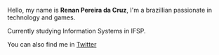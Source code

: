 Hello, my name is **Renan Pereira da Cruz**, I'm a brazillian passionate in technology and games.

Currently studying Information Systems in IFSP.

You can also find me in [Twitter](https://twitter.com/heyyrenan_)

<!---
renanpcruz/renanpcruz is a ✨ special ✨ repository because its `README.md` (this file) appears on your GitHub profile.
You can click the Preview link to take a look at your changes.
--->
